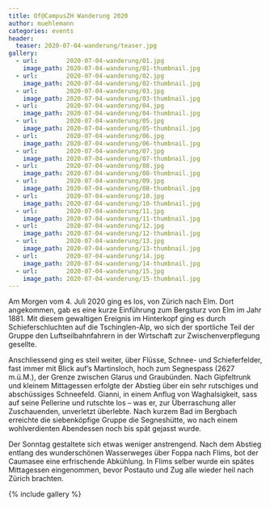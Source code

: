 ```yaml
---
title: Of@CampusZH Wanderung 2020
author: muehlemann
categories: events
header:
  teaser: 2020-07-04-wanderung/teaser.jpg
gallery:
  - url:        2020-07-04-wanderung/01.jpg
    image_path: 2020-07-04-wanderung/01-thumbnail.jpg
  - url:        2020-07-04-wanderung/02.jpg
    image_path: 2020-07-04-wanderung/02-thumbnail.jpg
  - url:        2020-07-04-wanderung/03.jpg
    image_path: 2020-07-04-wanderung/03-thumbnail.jpg
  - url:        2020-07-04-wanderung/04.jpg
    image_path: 2020-07-04-wanderung/04-thumbnail.jpg
  - url:        2020-07-04-wanderung/05.jpg
    image_path: 2020-07-04-wanderung/05-thumbnail.jpg
  - url:        2020-07-04-wanderung/06.jpg
    image_path: 2020-07-04-wanderung/06-thumbnail.jpg
  - url:        2020-07-04-wanderung/07.jpg
    image_path: 2020-07-04-wanderung/07-thumbnail.jpg
  - url:        2020-07-04-wanderung/08.jpg
    image_path: 2020-07-04-wanderung/08-thumbnail.jpg
  - url:        2020-07-04-wanderung/09.jpg
    image_path: 2020-07-04-wanderung/08-thumbnail.jpg
  - url:        2020-07-04-wanderung/10.jpg
    image_path: 2020-07-04-wanderung/10-thumbnail.jpg
  - url:        2020-07-04-wanderung/11.jpg
    image_path: 2020-07-04-wanderung/11-thumbnail.jpg
  - url:        2020-07-04-wanderung/12.jpg
    image_path: 2020-07-04-wanderung/12-thumbnail.jpg
  - url:        2020-07-04-wanderung/13.jpg
    image_path: 2020-07-04-wanderung/13-thumbnail.jpg
  - url:        2020-07-04-wanderung/14.jpg
    image_path: 2020-07-04-wanderung/14-thumbnail.jpg
  - url:        2020-07-04-wanderung/15.jpg
    image_path: 2020-07-04-wanderung/15-thumbnail.jpg
---
```


Am Morgen vom 4. Juli 2020 ging es los, von Zürich nach Elm. Dort angekommen, 
gab es eine kurze Einführung zum Bergsturz von Elm im Jahr 1881. Mit diesem 
gewaltigen Ereignis im Hinterkopf ging es durch Schieferschluchten auf die 
Tschinglen-Alp, wo sich der sportliche Teil der Gruppe den Luftseilbahnfahrern 
in der Wirtschaft zur Zwischenverpflegung gesellte.

Anschliessend ging es steil weiter, über Flüsse, Schnee- und Schieferfelder, 
fast immer mit Blick auf’s Martinsloch, hoch zum Segnespass (2627 m.ü.M.), der 
Grenze zwischen Glarus und Graubünden. Nach Gipfeltrunk und kleinem Mittagessen 
erfolgte der Abstieg über ein sehr rutschiges und abschüssiges Schneefeld. 
Gianni, in einem Anflug von Waghalsigkeit, sass auf seine Pellerine und rutschte 
los – was er, zur Überraschung aller Zuschauenden,  unverletzt überlebte. Nach 
kurzem Bad im Bergbach erreichte die siebenköpfige Gruppe die Segneshütte, wo 
nach einem wohlverdienten Abendessen noch bis spät gejasst wurde.

Der Sonntag gestaltete sich etwas weniger anstrengend. Nach dem Abstieg entlang 
des wunderschönen Wasserweges über Foppa nach Flims, bot der Caumasee eine 
erfrischende Abkühlung. In Flims selber wurde ein spätes Mittagessen 
eingenommen, bevor Postauto und Zug alle wieder heil nach Zürich brachten.

{% include gallery %}
